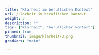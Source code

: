 ```yaml
---
title: "Klarheit im beruflichen Kontext"
url: /klarheit-im-beruflichen-kontext
weight: 3
description: ""
tags: ["Klarheit", "beruflicher kontext"]
pinned: true
thumbnail: image/klarheit/3.png
gradient: "main"

---
```


